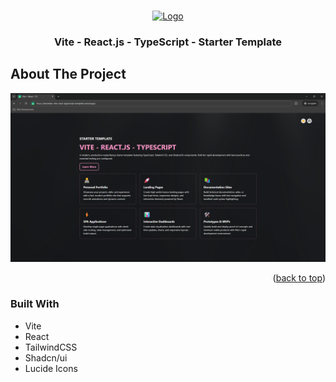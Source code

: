 <a id="readme-top"></a>

<!-- PROJECT LOGO -->
<br />
<div align="center">
  <a href="https://github.com/Pet3r1512/DevIniter">
    <img src="public/logos/FullLogo.png" alt="Logo" width="278.7" height="80">
  </a>

<h3 align="center">Vite - React.js - TypeScript - Starter Template</h3>

</div>

<!-- ABOUT THE PROJECT -->

## About The Project

[![Product Name Screen Shot][product-screenshot]](https://deviniter.vercel.app/)

<p align="right">(<a href="#readme-top">back to top</a>)</p>

### Built With

- Vite
- React
- TailwindCSS
- Shadcn/ui
- Lucide Icons

[product-screenshot]: public/screenshot.png
